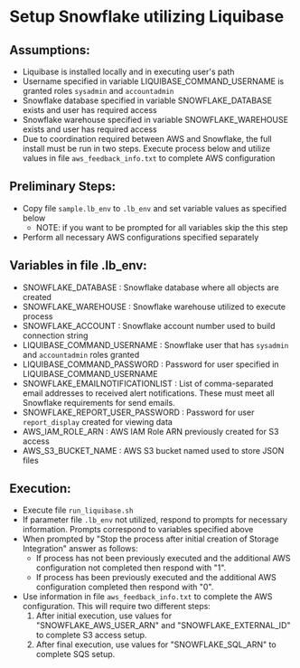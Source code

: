 # Setup Snowflake utilizing Liquibase

## Assumptions:
* Liquibase is installed locally and in executing user's path
* Username specified in variable LIQUIBASE_COMMAND_USERNAME is granted roles `sysadmin` and `accountadmin`
* Snowflake database specified in variable SNOWFLAKE_DATABASE exists and user has required access 
* Snowflake warehouse specified in variable SNOWFLAKE_WAREHOUSE exists and user has required access 
* Due to coordination required between AWS and Snowflake, the full install must be run in two steps.  Execute process below and utilize values in file `aws_feedback_info.txt` to complete AWS configuration


## Preliminary Steps:
* Copy file `sample.lb_env` to `.lb_env` and set variable values as specified below
  * NOTE:  if you want to be prompted for all variables skip the this step
* Perform all necessary AWS configurations specified separately

## Variables in file .lb_env:
* SNOWFLAKE_DATABASE              : Snowflake database where all objects are created
* SNOWFLAKE_WAREHOUSE             : Snowflake warehouse utilized to execute process
* SNOWFLAKE_ACCOUNT               : Snowflake account number used to build connection string
* LIQUIBASE_COMMAND_USERNAME      : Snowflake user that has `sysadmin` and `accountadmin` roles granted
* LIQUIBASE_COMMAND_PASSWORD      : Password for user specified in LIQUIBASE_COMMAND_USERNAME
* SNOWFLAKE_EMAILNOTIFICATIONLIST : List of comma-separated email addresses to received alert notifications.   These must meet all Snowflake requirements for send emails.
* SNOWFLAKE_REPORT_USER_PASSWORD  : Password for user `report_display` created for viewing data
* AWS_IAM_ROLE_ARN                : AWS IAM Role ARN previously created for S3 access
* AWS_S3_BUCKET_NAME              : AWS S3 bucket named used to store JSON files 

## Execution:
* Execute file `run_liquibase.sh`
* If parameter file `.lb_env` not utilized, respond to prompts for necessary information.   Prompts correspond to variables specified above
* When prompted by "Stop the process after initial creation of Storage Integration" answer as follows:
  * If process has not been previously executed and the additional AWS configuration not completed then respond with "1".
  * If process has been previously executed and the additional AWS configuration completed then respond with "0".
* Use information in file `aws_feedback_info.txt` to complete the AWS configuration.  This will require two different steps:
  1.  After initial execution, use values for "SNOWFLAKE_AWS_USER_ARN" and "SNOWFLAKE_EXTERNAL_ID" to complete S3 access setup.
  2.  After final execution, use values for "SNOWFLAKE_SQL_ARN" to complete SQS setup.
     
